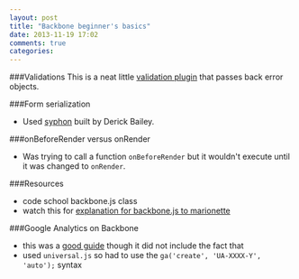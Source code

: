 ```yaml
---
layout: post
title: "Backbone beginner's basics"
date: 2013-11-19 17:02
comments: true
categories: 
---
```



###Validations
  This is a neat little [validation plugin](https://github.com/thedersen/backbone.validation) that passes back error objects.

###Form serialization
  - Used [syphon](https://github.com/derickbailey/backbone.syphon/blob/master/apidoc.md) built by Derick Bailey.

###onBeforeRender versus onRender
  - Was trying to call a function `onBeforeRender` but it wouldn't execute until it was changed to `onRender`.


###Resources
  - code school backbone.js class
  - watch this for [explanation for backbone.js to marionette](http://vimeo.com/59431658)

###Google Analytics on Backbone
  - this was a [good guide](https://gist.github.com/daveaugustine/1771986) though it did not include the fact that 
  - used `universal.js` so had to use the `ga('create', 'UA-XXXX-Y', 'auto');` syntax
